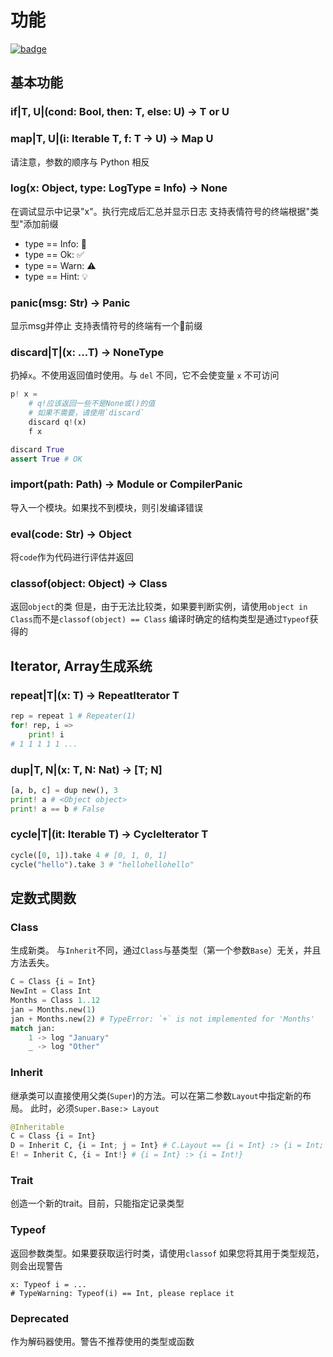 # 功能

[![badge](https://img.shields.io/endpoint.svg?url=https%3A%2F%2Fgezf7g7pd5.execute-api.ap-northeast-1.amazonaws.com%2Fdefault%2Fsource_up_to_date%3Fowner%3Derg-lang%26repos%3Derg%26ref%3Dmain%26path%3Ddoc/EN/API/funcs.md%26commit_hash%3D06f8edc9e2c0cee34f6396fd7c64ec834ffb5352)](https://gezf7g7pd5.execute-api.ap-northeast-1.amazonaws.com/default/source_up_to_date?owner=erg-lang&repos=erg&ref=main&path=doc/EN/API/funcs.md&commit_hash=06f8edc9e2c0cee34f6396fd7c64ec834ffb5352)

## 基本功能

### if|T, U|(cond: Bool, then: T, else: U) -> T or U

### map|T, U|(i: Iterable T, f: T -> U) -> Map U

请注意，参数的顺序与 Python 相反

### log(x: Object, type: LogType = Info) -> None

在调试显示中记录"x"。执行完成后汇总并显示日志
支持表情符号的终端根据"类型"添加前缀

* type == Info: 💬
* type == Ok: ✅
* type == Warn: ⚠️
* type == Hint: 💡

### panic(msg: Str) -> Panic

显示msg并停止
支持表情符号的终端有一个🚨前缀

### discard|T|(x: ...T) -> NoneType

扔掉`x`。不使用返回值时使用。与 `del` 不同，它不会使变量 `x` 不可访问

```python
p! x =
    # q!应该返回一些不是None或()的值
    # 如果不需要，请使用`discard`
    discard q!(x)
    f x

discard True
assert True # OK
```

### import(path: Path) -> Module or CompilerPanic

导入一个模块。如果找不到模块，则引发编译错误

### eval(code: Str) -> Object

将`code`作为代码进行评估并返回

### classof(object: Object) -> Class

返回`object`的类
但是，由于无法比较类，如果要判断实例，请使用`object in Class`而不是`classof(object) == Class`
编译时确定的结构类型是通过`Typeof`获得的

## Iterator, Array生成系统

### repeat|T|(x: T) -> RepeatIterator T

```python
rep = repeat 1 # Repeater(1)
for! rep, i =>
    print! i
# 1 1 1 1 1 ...
```

### dup|T, N|(x: T, N: Nat) -> [T; N]

```python
[a, b, c] = dup new(), 3
print! a # <Object object>
print! a == b # False
```

### cycle|T|(it: Iterable T) -> CycleIterator T

```python
cycle([0, 1]).take 4 # [0, 1, 0, 1]
cycle("hello").take 3 # "hellohellohello"
```

## 定数式関数

### Class

生成新类。 与`Inherit`不同，通过`Class`与基类型（第一个参数`Base`）无关，并且方法丢失。


```python
C = Class {i = Int}
NewInt = Class Int
Months = Class 1..12
jan = Months.new(1)
jan + Months.new(2) # TypeError: `+` is not implemented for 'Months'
match jan:
    1 -> log "January"
    _ -> log "Other"
```


### Inherit

继承类可以直接使用父类(`Super`)的方法。可以在第二参数`Layout`中指定新的布局。
此时，必须`Super.Base:> Layout`

```python
@Inheritable
C = Class {i = Int}
D = Inherit C, {i = Int; j = Int} # C.Layout == {i = Int} :> {i = Int; j = Int}
E! = Inherit C, {i = Int!} # {i = Int} :> {i = Int!}
```

### Trait

创造一个新的trait。目前，只能指定记录类型

### Typeof

返回参数类型。如果要获取运行时类，请使用`classof`
如果您将其用于类型规范，则会出现警告

```python,compile_warn
x: Typeof i = ...
# TypeWarning: Typeof(i) == Int, please replace it
```

### Deprecated

作为解码器使用。警告不推荐使用的类型或函数
